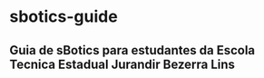 # sbotics-guide

## Guia de sBotics para estudantes da Escola Tecnica Estadual Jurandir Bezerra Lins
